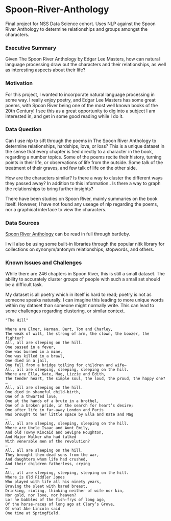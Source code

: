 # Spoon-River-Anthology
Final project for NSS Data Science cohort. Uses NLP against the Spoon River Anthology to determine relationships and groups amongst the characters. 

### Executive Summary

Given The Spoon River Anthology by Edgar Lee Masters, how can natural language processing draw out the characters and their relationships, as well as interesting aspects about their life?


### Motivation

For this project, I wanted to incorporate natural language processing in some way. 
I really enjoy poetry, and Edgar Lee Masters has some great poems, with Spoon River being one of the most well known books of the 20th Century!
I see this as a great opportunity to dig into a subject I am interested in, and get in some good reading while I do it.


### Data Question

Can I use nlp to sift through the poems in The Spoon River Anthology to determine relationships, hardships, love, or loss?
This is a unique dataset in the sense that every chapter is tied directly to a character in the book, regarding a number topics.
Some of the poems recite their history, turning points in their life, or observations of life from the outside.
Some talk of the treatment of their graves, and few talk of life on the other side.

How are the characters similar? 
Is there a way to cluster the different ways they passed away?
In addition to this information.. 
Is there a way to graph the relationships to bring further insights?

There have been studies on Spoon River, mainly summaries on the book itself.
However, I have not found any useage of nlp regarding the poems, nor a graphical interface to view the characters.


### Data Sources

[Spoon River Anthology](https://www.bartleby.com/84/index1.html) can be read in full through bartleby.

I will also be using some built-in libraries through the popular nltk library for collections on synonym/antonym relationships, stopwords, and others.


### Known Issues and Challenges

While there are 246 chapters in Spoon River, this is still a small dataset.
The ability to accurately cluster groups of people with such a small set should be a difficult task.

My dataset is all poetry which in itself is hard to read; poetry is not as someone speaks naturally.
I can imagine this leading to more unique words within my dataset than someone might normally write. 
This can lead to some challenges regarding clustering, or similar context.


```
"The Hill"

Where are Elmer, Herman, Bert, Tom and Charley,
The weak of will, the strong of arm, the clown, the boozer, the fighter?
All, all are sleeping on the hill.
One passed in a fever,
One was burned in a mine,
One was killed in a brawl,
One died in a jail,
One fell from a bridge toiling for children and wife—
All, all are sleeping, sleeping, sleeping on the hill.
Where are Ella, Kate, Mag, Lizzie and Edith,
The tender heart, the simple soul, the loud, the proud, the happy one?
—
All, all are sleeping on the hill.
One died in shameful child-birth,
One of a thwarted love,
One at the hands of a brute in a brothel,
One of a broken pride, in the search for heart’s desire;
One after life in far-away London and Paris
Was brought to her little space by Ella and Kate and Mag
—
All, all are sleeping, sleeping, sleeping on the hill.
Where are Uncle Isaac and Aunt Emily,
And old Towny Kincaid and Sevigne Houghton,
And Major Walker who had talked
With venerable men of the revolution?
—
All, all are sleeping on the hill.
They brought them dead sons from the war,
And daughters whom life had crushed,
And their children fatherless, crying
—
All, all are sleeping, sleeping, sleeping on the hill.
Where is Old Fiddler Jones
Who played with life all his ninety years,
Braving the sleet with bared breast,
Drinking, rioting, thinking neither of wife nor kin,
Nor gold, nor love, nor heaven?
Lo! he babbles of the fish-frys of long ago,
Of the horse-races of long ago at Clary’s Grove,
Of what Abe Lincoln said
One time at Springfield.
```
